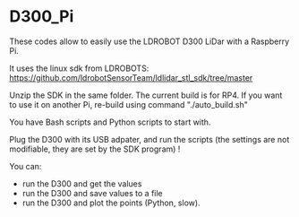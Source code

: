 # D300_Pi

These codes allow to easily use the LDROBOT D300 LiDar with a Raspberry Pi.

It uses the linux sdk from LDROBOTS: https://github.com/ldrobotSensorTeam/ldlidar_stl_sdk/tree/master

Unzip the SDK in the same folder. The current build is for RP4. If you want to use it on another Pi, 
re-build using command "./auto_build.sh"

You have Bash scripts and Python scripts to start with.

Plug the D300 with its USB adpater, and run the scripts (the settings are not modifiable, they are set by the SDK program) !

You can: 
- run the D300 and get the values
- run the D300 and save values to a file
- run the D300 and plot the points (Python, slow).


